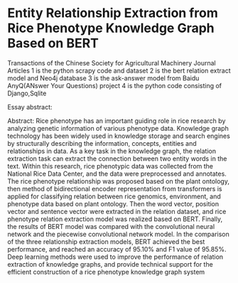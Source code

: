 # Entity Relationship Extraction from Rice Phenotype Knowledge Graph Based on BERT

 Transactions of the Chinese Society for Agricultural Machinery Journal Articles
1 is the python scrapy code and dataset
2 is the bert relation extract model and Neo4j database
3 is the ask-answer model from Baidu AnyQ(ANswer Your Questions)  project
4 is the python code consisting of Django,Sqlite

Essay abstract:

Abstract: Rice phenotype has an important guiding role in rice research by analyzing genetic information of various phenotype data. Knowledge graph technology has been widely used in knowledge storage and search engines by structurally describing the information, concepts, entities and relationships in data. As a key task in the knowledge graph, the relation extraction task can extract the connection between two entity words in the text. Within this research, rice phenotypic data was collected from the National Rice Data Center, and the data were preprocessed and annotates. The rice phenotype relationship was proposed based on the plant ontology, then method of bidirectional encoder representation from transformers is applied for classifying
relation between rice genomics, environment, and phenotype data based on plant ontology. Then the word vector, position vector and sentence vector were extracted in the relation dataset, and rice phenotype relation extraction model was realized based on BERT. Finally, the results of BERT model was compared with the convolutional neural network and the piecewise convolutional network model. In the comparison of the three relationship extraction models, BERT achieved the best performance, and reached an accuracy of 95.10% and F1 value of 95.85%. Deep learning methods were used to improve the performance of relation extraction of knowledge graphs, and provide technical support for the efficient construction of a rice phenotype knowledge graph system
